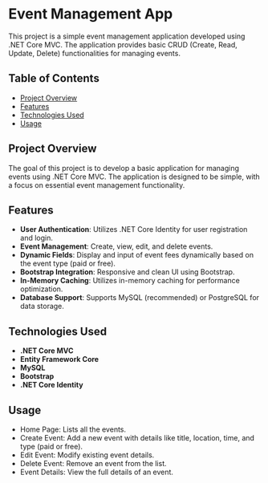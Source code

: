 # Event Management App

This project is a simple event management application developed using .NET Core MVC. The application provides basic CRUD (Create, Read, Update, Delete) functionalities for managing events.

## Table of Contents
- [Project Overview](#project-overview)
- [Features](#features)
- [Technologies Used](#technologies-used)
- [Usage](#usage)


## Project Overview
The goal of this project is to develop a basic application for managing events using .NET Core MVC. The application is designed to be simple, with a focus on essential event management functionality. 

## Features
- **User Authentication**: Utilizes .NET Core Identity for user registration and login.
- **Event Management**: Create, view, edit, and delete events.
- **Dynamic Fields**: Display and input of event fees dynamically based on the event type (paid or free).
- **Bootstrap Integration**: Responsive and clean UI using Bootstrap.
- **In-Memory Caching**: Utilizes in-memory caching for performance optimization.
- **Database Support**: Supports MySQL (recommended) or PostgreSQL for data storage.

## Technologies Used
- **.NET Core MVC**
- **Entity Framework Core**
- **MySQL**
- **Bootstrap**
- **.NET Core Identity**


## Usage

- Home Page: Lists all the events.
- Create Event: Add a new event with details like title, location, time, and type (paid or free).
- Edit Event: Modify existing event details.
- Delete Event: Remove an event from the list.
- Event Details: View the full details of an event.